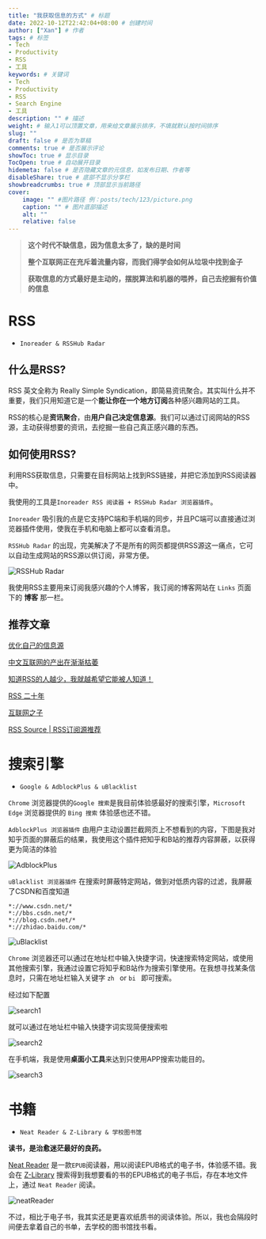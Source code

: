 ```yaml
---
title: "我获取信息的方式" # 标题
date: 2022-10-12T22:42:04+08:00 # 创建时间
author: ["Xan"] # 作者
tags: # 标签
- Tech
- Productivity
- RSS
- 工具
keywords: # 关键词
- Tech
- Productivity
- RSS
- Search Engine
- 工具
description: "" # 描述
weight: # 输入1可以顶置文章，用来给文章展示排序，不填就默认按时间排序
slug: ""
draft: false # 是否为草稿
comments: true # 是否展示评论
showToc: true # 显示目录
TocOpen: true # 自动展开目录
hidemeta: false # 是否隐藏文章的元信息，如发布日期、作者等
disableShare: true # 底部不显示分享栏
showbreadcrumbs: true # 顶部显示当前路径
cover:
    image: "" #图片路径 例：posts/tech/123/picture.png
    caption: "" # 图片底部描述
    alt: ""
    relative: false
---
```


>**这个时代不缺信息，因为信息太多了，缺的是时间**
>
> **整个互联网正在充斥着流量内容，而我们得学会如何从垃圾中找到金子**
> 
> **获取信息的方式最好是主动的，摆脱算法和机器的喂养，自己去挖掘有价值的信息**

# RSS
- `Inoreader & RSSHub Radar`
## 什么是RSS?
RSS 英文全称为 Really Simple Syndication，即简易资讯聚合。其实叫什么并不重要，我们只用知道它是一个**能让你在一个地方订阅**各种感兴趣网站的工具。

RSS的核心是**资讯聚合**，由**用户自己决定信息源**。我们可以通过订阅网站的RSS源，主动获得想要的资讯，去挖掘一些自己真正感兴趣的东西。

## 如何使用RSS?
利用RSS获取信息，只需要在目标网站上找到RSS链接，并把它添加到RSS阅读器中。

我使用的工具是`Inoreader RSS 阅读器 + RSSHub Radar 浏览器插件`。

`Inoreader` 吸引我的点是它支持PC端和手机端的同步，并且PC端可以直接通过浏览器插件使用，使我在手机和电脑上都可以查看消息。

`RSSHub Radar` 的出现，完美解决了不是所有的网页都提供RSS源这一痛点，它可以自动生成网站的RSS源以供订阅，非常方便。

![RSSHub Radar](https://raw.githubusercontent.com/Xancoding/Blog/main/static/img/getInfo/RSSHub.png)

我使用RSS主要用来订阅我感兴趣的个人博客，我订阅的博客网站在 `Links` 页面下的 **博客** 那一栏。

## 推荐文章
[优化自己的信息源](https://catcoding.me/p/get-better-info/)  

[中文互联网的产出在渐渐枯萎](https://www.zhihu.com/question/49684783/answer/2305132342)  

[知道RSS的人越少，我就越希望它能被人知道！](https://zhuanlan.zhihu.com/p/349349861)   

[RSS 二十年](https://mp.weixin.qq.com/s/VUhz2Tg08UqYSAZB6nU9MQ)  

[互联网之子](https://coolshell.cn/articles/11928.html)  

[RSS Source | RSS订阅源推荐](https://rss-source.com/)  

# 搜索引擎
- `Google & AdblockPlus & uBlacklist`

`Chrome` 浏览器提供的`Google 搜索`是我目前体验感最好的搜索引擎，`Microsoft Edge` 浏览器提供的 `Bing 搜索` 体验感也还不错。

`AdblockPlus 浏览器插件` 由用户主动设置拦截网页上不想看到的内容，下图是我对知乎页面的屏蔽后的结果，我使用这个插件把知乎和B站的推荐内容屏蔽，以获得更为简洁的体验

![AdblockPlus](https://raw.githubusercontent.com/Xancoding/Blog/main/static/img/getInfo/AdblockPlus.png)

`uBlacklist 浏览器插件` 在搜索时屏蔽特定网站，做到对低质内容的过滤，我屏蔽了CSDN和百度知道 
```
*://www.csdn.net/*
*://bbs.csdn.net/*
*://blog.csdn.net/*
*://zhidao.baidu.com/*
```

![uBlacklist](https://raw.githubusercontent.com/Xancoding/Blog/main/static/img/getInfo/uBlacklist.png)

`Chrome` 浏览器还可以通过在地址栏中输入快捷字词，快速搜索特定网站，或使用其他搜索引擎，我通过设置它将知乎和B站作为搜索引擎使用。在我想寻找某条信息时，只需在地址栏输入关键字 `zh ` or `bi ` 即可搜索。

经过如下配置

![search1](https://raw.githubusercontent.com/Xancoding/Blog/main/static/img/getInfo/search1.png)

就可以通过在地址栏中输入快捷字词实现简便搜索啦

![search2](https://raw.githubusercontent.com/Xancoding/Blog/main/static/img/getInfo/search2.png)

在手机端，我是使用**桌面小工具**来达到只使用APP搜索功能目的。

![search3](https://raw.githubusercontent.com/Xancoding/Blog/main/static/img/getInfo/search3.png)

# 书籍
- `Neat Reader & Z-Library & 学校图书馆`

**读书，是治愈迷茫最好的良药。**

[Neat Reader](https://www.neat-reader.com/) 是一款`EPUB`阅读器，用以阅读EPUB格式的电子书，体验感不错。我会在 [Z-Library](https://zh.z-lib.org/) 搜索得到我想要看的书的EPUB格式的电子书后，存在本地文件上，通过 `Neat Reader` 阅读。

![neatReader](https://raw.githubusercontent.com/Xancoding/Blog/main/static/img/getInfo/neatReader.png)

不过，相比于电子书，我其实还是更喜欢纸质书的阅读体验。所以，我也会隔段时间便去拿着自己的书单，去学校的图书馆找书看。









